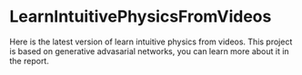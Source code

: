 # LearnIntuitivePhysicsFromVideos
Here is the latest version of learn intuitive physics from videos.
This project is based on generative advasarial networks, you can learn more about it in the report.
